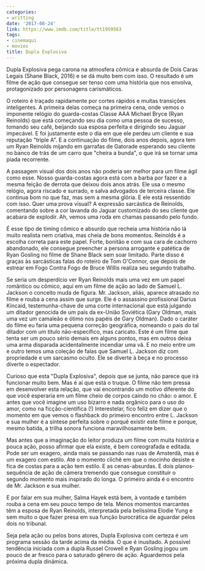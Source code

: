 ```yaml
---
categories:
- writting
date: '2017-08-24'
link: https://www.imdb.com/title/tt1959563
tags:
- cinemaqui
- movies
title: Dupla Explosiva
---
```


Dupla Explosiva pega carona na atmosfera cômica e absurda de Dois Caras Legais (Shane Black, 2016) e se dá muito bem com isso. O resultado é um filme de ação que consegue ser tenso com uma história que nos envolva, protagonizado por personagens carismáticos.

O roteiro é traçado rapidamente por cortes rápidos e muitas transições inteligentes. A primeira delas começa na primeira cena, onde vemos o imponente relógio do guarda-costas Classe AAA Michael Bryce (Ryan Reinolds) que está começando seu dia como uma pessoa de sucesso, tomando seu café, beijando sua esposa perfeita e dirigindo seu Jaguar impecável. E foi justamente este o dia em que ele perdeu um cliente e sua reputação "triple A". E a continuação do filme, dois anos depois, agora tem um Ryan Reinolds mijando em garrafas de Gatorade esperando seu cliente no banco de trás de um carro que "cheira a bunda", o que irá se tornar uma piada recorrente.

A passagem visual dos dois anos não poderia ser melhor para um filme ágil como esse. Nosso guarda-costas agora está com a barba por fazer e a mesma feição de derrota que deixou dois anos atrás. Ele usa o mesmo relógio, agora riscado e surrado, e salva advogados de terceira classe. Ele continua bom no que faz, mas sem a mesma glória. E ele está ressentido com isso. Quer uma prova visual? A expressão sarcástica de Reinolds, comentando sobre a cor lavanda do Jaguar customizado do seu cliente que acabara de explodir. Ah, vemos uma roda em chamas passando pelo fundo.

É esse tipo de timing cômico e absurdo que recheia uma história não lá muito realista nem criativa, mas cheia de bons momentos. Reinolds é a escolha correta para este papel. Forte, bonitão e com sua cara de cachorro abandonado, ele consegue preencher a persona arrogante e patética de Ryan Gosling no filme de Shane Black sem soar limitado. Parte disso é graças às sarcásticas falas do roteiro de Tom O'Connor, que depois de estrear em Fogo Contra Fogo de Bruce Willis realiza seu segundo trabalho.

Se seria um desperdício ver Ryan Reinolds mais uma vez em um papel romântico ou cômico, aqui em um filme de ação ao lado de Samuel L. Jackson o conceito muda de figura. Mr. Jackson, aliás, aparece atrasado no filme e rouba a cena assim que surge. Ele é o assassino profissional Darius Kincaid, testemunha-chave de uma corte internacional que está julgando um ditador genocida de um país da ex-União Soviética (Gary Oldman, mais uma vez um camaleão e ótimo nos papéis de Gary Oldman). Dado o caráter do filme eu faria uma pequena correção geográfica, nomeando o país do tal ditador com um título não-específico, mas caricato. Este é um filme que tenta ser um pouco sério demais em alguns pontos, mas em outros deixa uma arma disparada acidentalmente incendiar uma vã. E no meio entre um e outro temos uma coleção de falas que Samuel L. Jackson diz com propriedade e um sarcasmo oculto. Ele se diverte à beça e no processo diverte o espectador.

Curioso que esta "Dupla Explosiva", depois que se junta, não parece que irá funcionar muito bem. Mas é aí que está o truque. O filme não tem pressa em desenvolver esta relação, que vai encontrando um motivo diferente do que você esperaria em um filme cheio de corpos caindo no chão: o amor. E antes que você imagine um uso bizarro e nada orgânico para o uso do amor, como na ficção-científica (!) Interestelar, fico feliz em dizer que o momento em que vemos o flashback do primeiro encontro entre L. Jackson e sua mulher é a síntese perfeita sobre o porquê existir este filme e porque, mesmo batida, a trilha sonora funciona maravilhosamente bem.

Mas antes que a imaginação do leitor produza um filme com muita história e pouca ação, posso afirmar que ela existe, é bem coreografada e editada. Pode ser um exagero, ainda mais se passando nas ruas de Amsterdã, mas é um exagero com estilo. Até o momento clichê em que o mocinho desiste e fica de costas para a ação tem estilo. E as cenas-absurdas. E dois planos-sequência de ação de câmera tremendo que consegue constituir o segundo momento mais inspirado do longa. O primeiro ainda é o encontro de Mr. Jackson e sua mulher.

E por falar em sua mulher, Salma Hayek está bem, à vontade e também rouba a cena em seu pouco tempo de tela. Menos momentos marcantes têm a esposa de Ryan Reinolds, interpretada pela belíssima Elodie Yung e sem muito o que fazer presa em sua função burocrática de aguardar pelos dois no tribunal.

Seja pela ação ou pelos bons atores, Dupla Explosiva com certeza é um programa sessão da tarde acima da média. O que é inusitado. A possível tendência iniciada com a dupla Russel Crowell e Ryan Gosling jogou um pouco de ar fresco para o saturado gênero de ação. Aguardemos pela próxima dupla dinâmica.